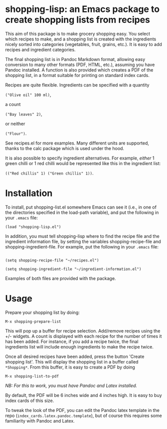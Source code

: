shopping-lisp: an Emacs package to create shopping lists from recipes
=====================================================================

This aim of this package is to make grocery shopping easy. You
select which recipes to make, and a shopping list is created with the
ingredients nicely sorted into categories (vegetables, fruit, grains,
etc.). It is easy to add recipes and ingredient categories.

The final shopping list is in Pandoc Markdown format, allowing easy conversion to many other formats (PDF, HTML, etc.), assuming you have Pandoc installed. A function is also provided which creates a PDF of the shopping list, in a format suitable for printing on standard index cards.

Recipes are quite flexible. Ingredients can be specified with a quantity

<code>("Olive oil" 100 ml)</code>,

a count

<code>("Bay leaves" 2)</code>,

or neither

<code>("Flour")</code>.

See recipes.el for more examples. Many different units are
supported, thanks to the calc package which is used under the hood.

It is also possible to specify ingredient alternatives. For example, *either* 1 green chilli or 1 red chilli would be represented like this in the ingredient list:

<code>(("Red chillis" 1) ("Green chillis" 1))</code>.

Installation
============

To install, put shopping-list.el somewhere Emacs can see it (i.e., in
one of the directories specified in the load-path variable), and put
the following in your <code>.emacs</code> file:

<code>(load "shopping-lisp.el")</code>

In addition, you must tell shopping-lisp where to find the recipe
file and the ingredient information file, by setting the variables
shopping-recipe-file and shopping-ingredient-file. For example, put
the following in your <code>.emacs</code> file:

<code>
(setq shopping-recipe-file "~/recipes.el")
</code>

<code>
(setq shopping-ingredient-file "~/ingredient-information.el")
</code>

Examples of both files are provided with the package.

Usage
=====

Prepare your shopping list by doing:

<code>M-x shopping-prepare-list</code>

This will pop up a buffer for recipe selection. Add/remove recipes using the +/- widgets. A count is displayed with each recipe for the number of times it has been added. For instance, if you add a recipe twice, the final ingredients list will include enough ingredients to make the recipe twice.

Once all desired recipes have been added, press the button 'Create shopping list'. This will display the shopping list in a buffer called <code>\*Shopping\*</code>.
From this buffer, it is easy to create a PDF by doing

<code>M-x shopping-list-to-pdf</code>

*NB: For this to work, you must have Pandoc and Latex installed.*

By default, the PDF will be 6 inches wide and 4 inches high. It is easy to buy index cards of this size.

To tweak the look of the PDF, you can edit the Pandoc latex template in the repo (<code>index_cards.latex.pandoc.template</code>), but of course this requires some familiarity with Pandoc and Latex. 
